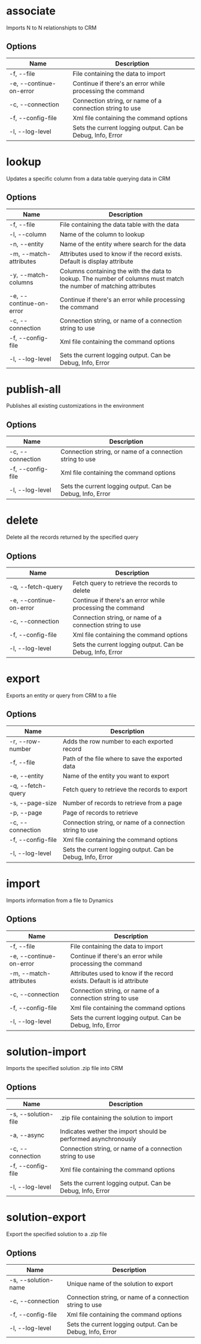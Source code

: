 # associate

Imports N to N relationshipts to CRM

## Options

Name | Description
--- | ---
-f, --file | File containing the data to import
-e, --continue-on-error | Continue if there&#39;s an error while processing the command
-c, --connection | Connection string, or name of a connection string to use
-f, --config-file | Xml file containing the command options
-l, --log-level | Sets the current logging output. Can be Debug, Info, Error

# lookup

Updates a specific column from a data table querying data in CRM

## Options

Name | Description
--- | ---
-f, --file | File containing the data table with the data
-l, --column | Name of the column to lookup
-n, --entity | Name of the entity where search for the data
-m, --match-attributes | Attributes used to know if the record exists. Default is display attribute
-y, --match-columns | Columns containing the with the data to lookup. The number of columns must match the number of matching attributes
-e, --continue-on-error | Continue if there&#39;s an error while processing the command
-c, --connection | Connection string, or name of a connection string to use
-f, --config-file | Xml file containing the command options
-l, --log-level | Sets the current logging output. Can be Debug, Info, Error

# publish-all

Publishes all existing customizations in the environment

## Options

Name | Description
--- | ---
-c, --connection | Connection string, or name of a connection string to use
-f, --config-file | Xml file containing the command options
-l, --log-level | Sets the current logging output. Can be Debug, Info, Error

# delete

Delete all the records returned by the specified query

## Options

Name | Description
--- | ---
-q, --fetch-query | Fetch query to retrieve the records to delete
-e, --continue-on-error | Continue if there&#39;s an error while processing the command
-c, --connection | Connection string, or name of a connection string to use
-f, --config-file | Xml file containing the command options
-l, --log-level | Sets the current logging output. Can be Debug, Info, Error

# export

Exports an entity or query from CRM to a file

## Options

Name | Description
--- | ---
-r, --row-number | Adds the row number to each exported record
-f, --file | Path of the file where to save the exported data
-e, --entity | Name of the entity you want to export
-q, --fetch-query | Fetch query to retrieve the records to export
-s, --page-size | Number of records to retrieve from a page
-p, --page | Page of records to retrieve
-c, --connection | Connection string, or name of a connection string to use
-f, --config-file | Xml file containing the command options
-l, --log-level | Sets the current logging output. Can be Debug, Info, Error

# import

Imports information from a file to Dynamics

## Options

Name | Description
--- | ---
-f, --file | File containing the data to import
-e, --continue-on-error | Continue if there&#39;s an error while processing the command
-m, --match-attributes | Attributes used to know if the record exists. Default is id attribute
-c, --connection | Connection string, or name of a connection string to use
-f, --config-file | Xml file containing the command options
-l, --log-level | Sets the current logging output. Can be Debug, Info, Error

# solution-import

Imports the specified solution .zip file into CRM

## Options

Name | Description
--- | ---
-s, --solution-file | .zip file containing the solution to import
-a, --async | Indicates wether the import should be performed asynchronously
-c, --connection | Connection string, or name of a connection string to use
-f, --config-file | Xml file containing the command options
-l, --log-level | Sets the current logging output. Can be Debug, Info, Error

# solution-export

Export the specified solution to a .zip file

## Options

Name | Description
--- | ---
-s, --solution-name | Unique name of the solution to export
-c, --connection | Connection string, or name of a connection string to use
-f, --config-file | Xml file containing the command options
-l, --log-level | Sets the current logging output. Can be Debug, Info, Error

